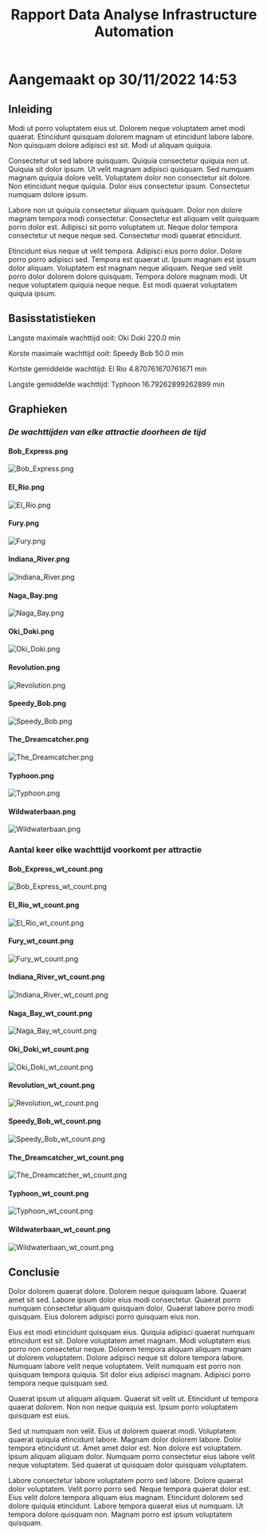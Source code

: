 # <p align="center">**Rapport Data Analyse Infrastructure Automation**<p><br/>Aangemaakt op 30/11/2022 14:53
## **Inleiding**

Modi ut porro voluptatem eius ut. Dolorem neque voluptatem amet modi quaerat. Etincidunt quisquam dolorem magnam ut etincidunt labore labore. Non quisquam dolore adipisci est sit. Modi ut aliquam quiquia.

Consectetur ut sed labore quisquam. Quiquia consectetur quiquia non ut. Quiquia sit dolor ipsum. Ut velit magnam adipisci quisquam. Sed numquam magnam quiquia dolore velit. Voluptatem dolor non consectetur sit dolore. Non etincidunt neque quiquia. Dolor eius consectetur ipsum. Consectetur numquam dolore ipsum.

Labore non ut quiquia consectetur aliquam quisquam. Dolor non dolore magnam tempora modi consectetur. Consectetur est aliquam velit quisquam porro dolor est. Adipisci sit porro voluptatem ut. Neque dolor tempora consectetur ut neque neque sed. Consectetur modi quaerat etincidunt.

Etincidunt eius neque ut velit tempora. Adipisci eius porro dolor. Dolore porro porro adipisci sed. Tempora est quaerat ut. Ipsum magnam est ipsum dolor aliquam. Voluptatem est magnam neque aliquam. Neque sed velit porro dolor dolorem dolore quisquam. Tempora dolore magnam modi. Ut neque voluptatem quiquia neque neque. Est modi quaerat voluptatem quiquia ipsum.

## **Basisstatistieken**

Langste maximale wachttijd ooit: Oki Doki 220.0 min

Korste maximale wachttijd ooit: Speedy Bob 50.0 min

Kortste gemiddelde wachttijd: El Rio 4.870761670761671 min

Langste gemiddelde wachttijd: Typhoon 16.79262899262899 min


## **Graphieken**

### *De wachttijden van elke attractie doorheen de tijd*
#### Bob_Express.png
![Bob_Express.png](./graphs/Bob_Express.png)
#### El_Rio.png
![El_Rio.png](./graphs/El_Rio.png)
#### Fury.png
![Fury.png](./graphs/Fury.png)
#### Indiana_River.png
![Indiana_River.png](./graphs/Indiana_River.png)
#### Naga_Bay.png
![Naga_Bay.png](./graphs/Naga_Bay.png)
#### Oki_Doki.png
![Oki_Doki.png](./graphs/Oki_Doki.png)
#### Revolution.png
![Revolution.png](./graphs/Revolution.png)
#### Speedy_Bob.png
![Speedy_Bob.png](./graphs/Speedy_Bob.png)
#### The_Dreamcatcher.png
![The_Dreamcatcher.png](./graphs/The_Dreamcatcher.png)
#### Typhoon.png
![Typhoon.png](./graphs/Typhoon.png)
#### Wildwaterbaan.png
![Wildwaterbaan.png](./graphs/Wildwaterbaan.png)
### Aantal keer elke wachttijd voorkomt per attractie
#### Bob_Express_wt_count.png
![Bob_Express_wt_count.png](./graphs/Bob_Express_wt_count.png)
#### El_Rio_wt_count.png
![El_Rio_wt_count.png](./graphs/El_Rio_wt_count.png)
#### Fury_wt_count.png
![Fury_wt_count.png](./graphs/Fury_wt_count.png)
#### Indiana_River_wt_count.png
![Indiana_River_wt_count.png](./graphs/Indiana_River_wt_count.png)
#### Naga_Bay_wt_count.png
![Naga_Bay_wt_count.png](./graphs/Naga_Bay_wt_count.png)
#### Oki_Doki_wt_count.png
![Oki_Doki_wt_count.png](./graphs/Oki_Doki_wt_count.png)
#### Revolution_wt_count.png
![Revolution_wt_count.png](./graphs/Revolution_wt_count.png)
#### Speedy_Bob_wt_count.png
![Speedy_Bob_wt_count.png](./graphs/Speedy_Bob_wt_count.png)
#### The_Dreamcatcher_wt_count.png
![The_Dreamcatcher_wt_count.png](./graphs/The_Dreamcatcher_wt_count.png)
#### Typhoon_wt_count.png
![Typhoon_wt_count.png](./graphs/Typhoon_wt_count.png)
#### Wildwaterbaan_wt_count.png
![Wildwaterbaan_wt_count.png](./graphs/Wildwaterbaan_wt_count.png)
## **Conclusie**
Dolor dolorem quaerat dolore. Dolorem neque quisquam labore. Quaerat amet sit sed. Labore ipsum dolor eius modi consectetur. Quaerat porro numquam consectetur aliquam quisquam dolor. Quaerat labore porro modi quisquam. Eius dolorem adipisci porro quisquam eius non.

Eius est modi etincidunt quisquam eius. Quiquia adipisci quaerat numquam etincidunt est sit. Dolore voluptatem amet magnam. Modi voluptatem eius porro non consectetur neque. Dolorem tempora aliquam aliquam magnam ut dolorem voluptatem. Dolore adipisci neque sit dolore tempora labore. Numquam labore velit neque voluptatem. Velit numquam est porro non quisquam tempora quiquia. Sit dolor eius adipisci magnam. Adipisci porro tempora neque quisquam sed.

Quaerat ipsum ut aliquam aliquam. Quaerat sit velit ut. Etincidunt ut tempora quaerat dolorem. Non non neque quiquia est. Ipsum porro voluptatem quisquam est eius.

Sed ut numquam non velit. Eius ut dolorem quaerat modi. Voluptatem quaerat quiquia etincidunt labore. Magnam dolor dolorem labore. Dolor tempora etincidunt ut. Amet amet dolor est. Non dolore est voluptatem. Ipsum aliquam aliquam dolor. Numquam porro consectetur eius labore velit neque voluptatem. Sed quaerat ut quisquam dolor quisquam voluptatem.

Labore consectetur labore voluptatem porro sed labore. Dolore quaerat dolor voluptatem. Velit porro porro sed. Neque tempora quaerat dolor est. Eius velit dolore tempora aliquam eius magnam. Etincidunt dolorem sed dolore quiquia etincidunt. Labore tempora quaerat eius ut numquam. Ut tempora dolore quisquam non. Magnam porro est ipsum voluptatem quisquam.